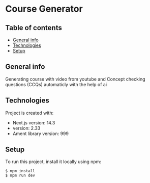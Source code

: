 # Course Generator
## Table of contents
* [General info](#general-info)
* [Technologies](#technologies)
* [Setup](#setup)

## General info
Generating course with video from youtube and Concept checking questions (CCQs) automaticly with the help of ai
	
## Technologies
Project is created with:
* Next.js version: 14.3
*  version: 2.33
* Ament library version: 999
	
## Setup
To run this project, install it locally using npm:

```
$ npm install
$ npm run dev
```
